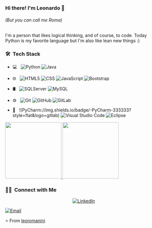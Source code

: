 ### Hi there! I'm Leonardo 👋
###### *(But you can call me Roma)*

I'm a person that likes logical thinking, and of course, to code. Today Python is my favorite language but I'm also like lean new things :)

### 🛠 &nbsp;Tech Stack

- 💻 &nbsp;
    ![Python](https://img.shields.io/badge/-Python-333333?style=flat&logo=python)
    ![Java](https://img.shields.io/badge/-Java-333333?style=flat&logo=Java&logoColor=007396)
  
- 🌐 &nbsp;
    ![HTML5](https://img.shields.io/badge/-HTML5-333333?style=flat&logo=HTML5)
    ![CSS](https://img.shields.io/badge/-CSS-333333?style=flat&logo=CSS3&logoColor=1572B6)
    ![JavaScript](https://img.shields.io/badge/-JavaScript-333333?style=flat&logo=javascript)
    ![Bootstrap](https://img.shields.io/badge/-Bootstrap-333333?style=flat&logo=bootstrap&logoColor=563D7C)

- 🛢 &nbsp;
    ![SQLServer](https://img.shields.io/badge/-SQLServer-333333?style=flat&logo=sqlserver)
    ![MySQL](https://img.shields.io/badge/-MySQL-333333?style=flat&logo=mysql)

- ⚙️ &nbsp;
    ![Git](https://img.shields.io/badge/-Git-333333?style=flat&logo=git)
    ![GitHub](https://img.shields.io/badge/-GitHub-333333?style=flat&logo=github)
    ![GitLab](https://img.shields.io/badge/-GitLab-333333?style=flat&logo=gitlab)
  
 - 🔧 &nbsp;
  ![PyCharm://img.shields.io/badge/-PyCharm-333333?style=flat&logo=gitlab)
  ![Visual Studio Code](https://img.shields.io/badge/-Visual%20Studio%20Code-333333?style=flat&logo=visual-studio-code&logoColor=007ACC)
  ![Eclipse](https://img.shields.io/badge/-Eclipse-333333?style=flat&logo=eclipse-ide&logoColor=2C2255)
 
 <a href="https://github.com/leoromanini">
  <img height="180em" src="https://github-readme-stats.vercel.app/api?username=leoromanini&theme=buefy&show_icons=true" />
  <img height="180em" src="https://github-readme-stats.vercel.app/api/top-langs/?username=leoromanini&theme=buefy&layout=compact" />
</a>

<h3> 🤝🏻 &nbsp;Connect with Me </h3>

<p align="center">
<a href="https://www.linkedin.com/in/leonardo-henrique-romanini-3b9593133/"><img alt="LinkedIn" src="https://img.shields.io/badge/LinkedIn-Leonardo%20Romanini-blue?style=flat-square&logo=linkedin"></a>

<a href="mailto:leo.hromanini@gmail.com"><img alt="Email" src="https://img.shields.io/badge/Email-leo.hromanini@gmail.com-blue?style=flat-square&logo=gmail"></a>
</p>


⭐️ From [leoromanini](https://github.com/leoromanini)
